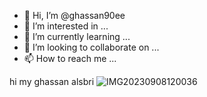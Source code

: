 - 👋 Hi, I’m @ghassan90ee
- 👀 I’m interested in ...
- 🌱 I’m currently learning ...
- 💞️ I’m looking to collaborate on ...
- 📫 How to reach me ...

<!---
ghassan90ee/ghassan90ee is a ✨ special ✨ repository because its `README.md` (this file) appears on your GitHub profile.
You can click the Preview link to take a look at your changes.
--->
hi my ghassan alsbri
![IMG20230908120036](https://github.com/ghassan90ee/ghassan90ee/assets/144528905/f8df315f-9ac2-4d99-b716-10374b8a85ac)
